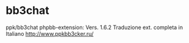 # bb3chat 
ppk/bb3chat
phpbb-extension: Vers. 1.6.2
Traduzione ext. completa in Italiano 
http://www.ppkbb3cker.ru/
